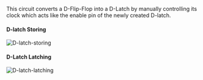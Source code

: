 This circuit converts a D-Flip-Flop into a D-Latch by manually controlling its clock which acts like the enable pin of the newly created D-latch.
#### D-latch Storing
![D-latch-storing](https://github.com/SalmaKHD/uopeople-projects/blob/main/computer-systems/logic-circuit-design/D-Latch/D-latch-storing.PNG?raw=true)
#### D-Latch Latching
![D-latch-latching](https://github.com/SalmaKHD/uopeople-projects/blob/main/computer-systems/logic-circuit-design/D-Latch/D-latch_latching.PNG?raw=true)
